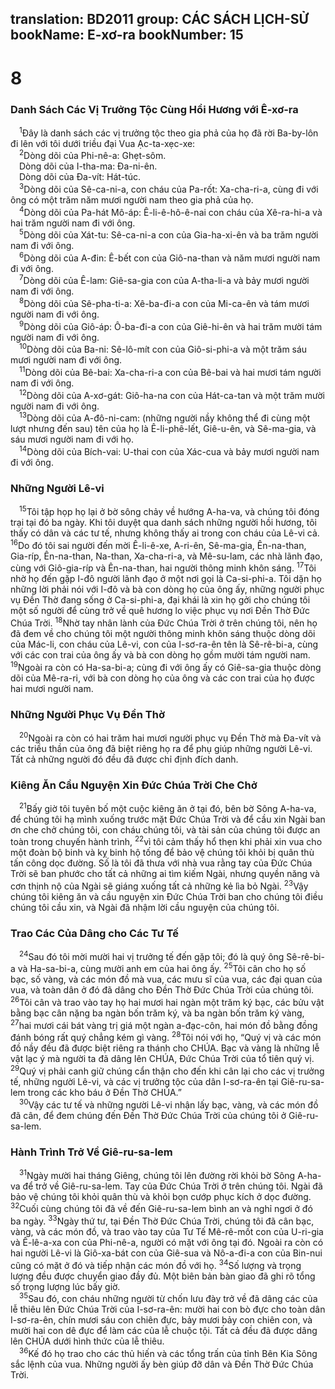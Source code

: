 translation: BD2011
group: CÁC SÁCH LỊCH-SỬ
bookName: E-xơ-ra 
bookNumber: 15
-------

<div class="title"><h1>8</h1><h3>Danh Sách Các Vị Trưởng Tộc Cùng Hồi Hương với Ê-xơ-ra</h3></div>
<span class="verse exo_8_1"> <sup>1</sup>Ðây là danh sách các vị trưởng tộc theo gia phả của họ đã rời Ba-by-lôn đi lên với tôi dưới triều đại Vua Ạc-ta-xẹc-xe:<br/></span>
<span class="verse exo_8_2"> <sup>2</sup>Dòng dõi của Phi-nê-a: Ghẹt-sôm.<br/> Dòng dõi của I-tha-ma: Ða-ni-ên.<br/> Dòng dõi của Ða-vít: Hát-túc.<br/></span>
<span class="verse exo_8_3"> <sup>3</sup>Dòng dõi của Sê-ca-ni-a, con cháu của Pa-rốt: Xa-cha-ri-a, cùng đi với ông có một trăm năm mươi người nam theo gia phả của họ.<br/></span>
<span class="verse exo_8_4"> <sup>4</sup>Dòng dõi của Pa-hát Mô-áp: Ê-li-ê-hô-ê-nai con cháu của Xê-ra-hi-a và hai trăm người nam đi với ông.<br/></span>
<span class="verse exo_8_5"> <sup>5</sup>Dòng dõi của Xát-tu: Sê-ca-ni-a con của Gia-ha-xi-ên và ba trăm người nam đi với ông.<br/></span>
<span class="verse exo_8_6"> <sup>6</sup>Dòng dõi của A-đin: Ê-bết con của Giô-na-than và năm mươi người nam đi với ông.<br/></span>
<span class="verse exo_8_7"> <sup>7</sup>Dòng dõi của Ê-lam: Giê-sa-gia con của A-tha-li-a và bảy mươi người nam đi với ông.<br/></span>
<span class="verse exo_8_8"> <sup>8</sup>Dòng dõi của Sê-pha-ti-a: Xê-ba-đi-a con của Mi-ca-ên và tám mươi người nam đi với ông.<br/></span>
<span class="verse exo_8_9"> <sup>9</sup>Dòng dõi của Giô-áp: Ô-ba-đi-a con của Giê-hi-ên và hai trăm mười tám người nam đi với ông.<br/></span>
<span class="verse exo_8_10"> <sup>10</sup>Dòng dõi của Ba-ni: Sê-lô-mít con của Giô-si-phi-a và một trăm sáu mươi người nam đi với ông.<br/></span>
<span class="verse exo_8_11"> <sup>11</sup>Dòng dõi của Bê-bai: Xa-cha-ri-a con của Bê-bai và hai mươi tám người nam đi với ông.<br/></span>
<span class="verse exo_8_12"> <sup>12</sup>Dòng dõi của A-xơ-gát: Giô-ha-na con của Hát-ca-tan và một trăm mười người nam đi với ông.<br/></span>
<span class="verse exo_8_13"> <sup>13</sup>Dòng dõi của A-đô-ni-cam: (những người nầy không thể đi cùng một lượt nhưng đến sau) tên của họ là Ê-li-phê-lết, Giê-u-ên, và Sê-ma-gia, và sáu mươi người nam đi với họ.<br/></span>
<span class="verse exo_8_14"> <sup>14</sup>Dòng dõi của Bích-vai: U-thai con của Xác-cua và bảy mươi người nam đi với ông.<br/></span>
<div class="title"><h3>Những Người Lê-vi</h3></div>
<span class="verse exo_8_15"> <sup>15</sup>Tôi tập họp họ lại ở bờ sông chảy về hướng A-ha-va, và chúng tôi đóng trại tại đó ba ngày. Khi tôi duyệt qua danh sách những người hồi hương, tôi thấy có dân và các tư tế, nhưng không thấy ai trong con cháu của Lê-vi cả. </span>
<span class="verse exo_8_16"><sup>16</sup>Do đó tôi sai người đến mời Ê-li-ê-xe, A-ri-ên, Sê-ma-gia, Ên-na-than, Gia-ríp, Ên-na-than, Na-than, Xa-cha-ri-a, và Mê-su-lam, các nhà lãnh đạo, cùng với Giô-gia-ríp và Ên-na-than, hai người thông minh khôn sáng. </span>
<span class="verse exo_8_17"><sup>17</sup>Tôi nhờ họ đến gặp I-đô người lãnh đạo ở một nơi gọi là Ca-si-phi-a. Tôi dặn họ những lời phải nói với I-đô và bà con dòng họ của ông ấy, những người phục vụ Ðền Thờ đang sống ở Ca-si-phi-a, đại khái là xin họ gởi cho chúng tôi một số người để cùng trở về quê hương lo việc phục vụ nơi Ðền Thờ Ðức Chúa Trời. </span>
<span class="verse exo_8_18"><sup>18</sup>Nhờ tay nhân lành của Ðức Chúa Trời ở trên chúng tôi, nên họ đã đem về cho chúng tôi một người thông minh khôn sáng thuộc dòng dõi của Mác-li, con cháu của Lê-vi, con của I-sơ-ra-ên tên là Sê-rê-bi-a, cùng với các con trai của ông ấy và bà con dòng họ gồm mười tám người nam. </span>
<span class="verse exo_8_19"><sup>19</sup>Ngoài ra còn có Ha-sa-bi-a; cùng đi với ông ấy có Giê-sa-gia thuộc dòng dõi của Mê-ra-ri, với bà con dòng họ của ông và các con trai của họ được hai mươi người nam.<br/></span>
<div class="title"><h3>Những Người Phục Vụ Ðền Thờ</h3></div>
<span class="verse exo_8_20"> <sup>20</sup>Ngoài ra còn có hai trăm hai mươi người phục vụ Ðền Thờ mà Ða-vít và các triều thần của ông đã biệt riêng họ ra để phụ giúp những người Lê-vi. Tất cả những người đó đều đã được chỉ định đích danh.<br/></span>
<div class="title"><h3>Kiêng Ăn Cầu Nguyện Xin Ðức Chúa Trời Che Chở</h3></div>
<span class="verse exo_8_21"> <sup>21</sup>Bấy giờ tôi tuyên bố một cuộc kiêng ăn ở tại đó, bên bờ Sông A-ha-va, để chúng tôi hạ mình xuống trước mặt Ðức Chúa Trời và để cầu xin Ngài ban ơn che chở chúng tôi, con cháu chúng tôi, và tài sản của chúng tôi được an toàn trong chuyến hành trình, </span>
<span class="verse exo_8_22"><sup>22</sup>vì tôi cảm thấy hổ thẹn khi phải xin vua cho một đoàn bộ binh và kỵ binh hộ tống để bảo vệ chúng tôi khỏi bị quân thù tấn công dọc đường. Số là tôi đã thưa với nhà vua rằng tay của Ðức Chúa Trời sẽ ban phước cho tất cả những ai tìm kiếm Ngài, nhưng quyền năng và cơn thịnh nộ của Ngài sẽ giáng xuống tất cả những kẻ lìa bỏ Ngài. </span>
<span class="verse exo_8_23"><sup>23</sup>Vậy chúng tôi kiêng ăn và cầu nguyện xin Ðức Chúa Trời ban cho chúng tôi điều chúng tôi cầu xin, và Ngài đã nhậm lời cầu nguyện của chúng tôi.<br/></span>
<div class="title"><h3>Trao Các Của Dâng cho Các Tư Tế</h3></div>
<span class="verse exo_8_24"> <sup>24</sup>Sau đó tôi mời mười hai vị trưởng tế đến gặp tôi; đó là quý ông Sê-rê-bi-a và Ha-sa-bi-a, cùng mười anh em của hai ông ấy. </span>
<span class="verse exo_8_25"><sup>25</sup>Tôi cân cho họ số bạc, số vàng, và các món đồ mà vua, các mưu sĩ của vua, các đại quan của vua, và toàn dân ở đó đã dâng cho Ðền Thờ Ðức Chúa Trời của chúng tôi. </span>
<span class="verse exo_8_26"><sup>26</sup>Tôi cân và trao vào tay họ hai mươi hai ngàn một trăm ký bạc, các bửu vật bằng bạc cân nặng ba ngàn bốn trăm ký, và ba ngàn bốn trăm ký vàng, </span>
<span class="verse exo_8_27"><sup>27</sup>hai mươi cái bát vàng trị giá một ngàn a-đạc-côn, hai món đồ bằng đồng đánh bóng rất quý chẳng kém gì vàng. </span>
<span class="verse exo_8_28"><sup>28</sup>Tôi nói với họ, “Quý vị và các món đồ nầy đều đã được biệt riêng ra thánh cho CHÚA. Bạc và vàng là những lễ vật lạc ý mà người ta đã dâng lên CHÚA, Ðức Chúa Trời của tổ tiên quý vị. </span>
<span class="verse exo_8_29"><sup>29</sup>Quý vị phải canh giữ chúng cẩn thận cho đến khi cân lại cho các vị trưởng tế, những người Lê-vi, và các vị trưởng tộc của dân I-sơ-ra-ên tại Giê-ru-sa-lem trong các kho báu ở Ðền Thờ CHÚA.”<br/></span>
<span class="verse exo_8_30"> <sup>30</sup>Vậy các tư tế và những người Lê-vi nhận lấy bạc, vàng, và các món đồ đã cân, để đem chúng đến Ðền Thờ Ðức Chúa Trời của chúng tôi ở Giê-ru-sa-lem.<br/></span>
<div class="title"><h3>Hành Trình Trở Về Giê-ru-sa-lem</h3></div>
<span class="verse exo_8_31"> <sup>31</sup>Ngày mười hai tháng Giêng, chúng tôi lên đường rời khỏi bờ Sông A-ha-va để trở về Giê-ru-sa-lem. Tay của Ðức Chúa Trời ở trên chúng tôi. Ngài đã bảo vệ chúng tôi khỏi quân thù và khỏi bọn cướp phục kích ở dọc đường. </span>
<span class="verse exo_8_32"><sup>32</sup>Cuối cùng chúng tôi đã về đến Giê-ru-sa-lem bình an và nghỉ ngơi ở đó ba ngày. </span>
<span class="verse exo_8_33"><sup>33</sup>Ngày thứ tư, tại Ðền Thờ Ðức Chúa Trời, chúng tôi đã cân bạc, vàng, và các món đồ, và trao vào tay của Tư Tế Mê-rê-mốt con của U-ri-gia và Ê-lê-a-xa con của Phi-nê-a, người có mặt với ông tại đó. Ngoài ra còn có hai người Lê-vi là Giô-xa-bát con của Giê-sua và Nô-a-đi-a con của Bin-nui cũng có mặt ở đó và tiếp nhận các món đồ với họ. </span>
<span class="verse exo_8_34"><sup>34</sup>Số lượng và trọng lượng đều được chuyển giao đầy đủ. Một biên bản bàn giao đã ghi rõ tổng số trọng lượng lúc bấy giờ.<br/></span>
<span class="verse exo_8_35"> <sup>35</sup>Sau đó, con cháu những người từ chốn lưu đày trở về đã dâng các của lễ thiêu lên Ðức Chúa Trời của I-sơ-ra-ên: mười hai con bò đực cho toàn dân I-sơ-ra-ên, chín mươi sáu con chiên đực, bảy mươi bảy con chiên con, và mười hai con dê đực để làm các của lễ chuộc tội. Tất cả đều đã được dâng lên CHÚA dưới hình thức của lễ thiêu.<br/></span>
<span class="verse exo_8_36"> <sup>36</sup>Kế đó họ trao cho các thủ hiến và các tổng trấn của tỉnh Bên Kia Sông sắc lệnh của vua. Những người ấy bèn giúp đỡ dân và Ðền Thờ Ðức Chúa Trời.<br/></span>

